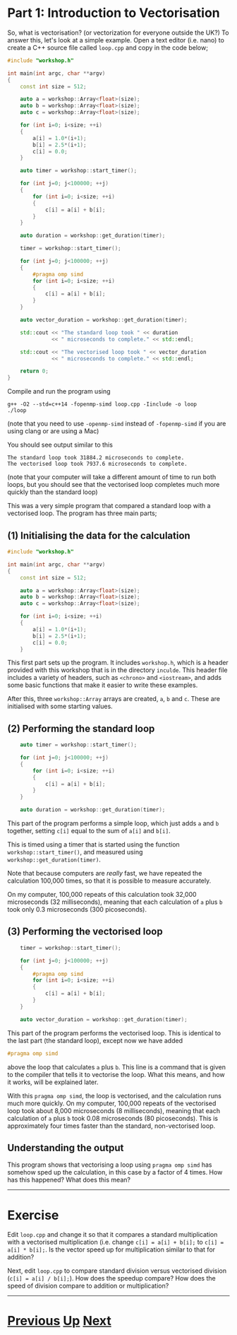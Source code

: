 # Part 1: Introduction to Vectorisation

So, what is vectorisation? (or vectorization for everyone outside the UK?) 
To answer this, let's look at a simple example. Open a text editor (i.e. nano) to create
a C++ source file called `loop.cpp` and copy in the code below;

```c++
#include "workshop.h"

int main(int argc, char **argv)
{
    const int size = 512;

    auto a = workshop::Array<float>(size);
    auto b = workshop::Array<float>(size);
    auto c = workshop::Array<float>(size);

    for (int i=0; i<size; ++i)
    {
        a[i] = 1.0*(i+1);
        b[i] = 2.5*(i+1);
        c[i] = 0.0;
    }

    auto timer = workshop::start_timer();

    for (int j=0; j<100000; ++j)
    {
        for (int i=0; i<size; ++i)
        {
            c[i] = a[i] + b[i];
        }
    }

    auto duration = workshop::get_duration(timer);

    timer = workshop::start_timer();

    for (int j=0; j<100000; ++j)
    {    
        #pragma omp simd
        for (int i=0; i<size; ++i)
        {
            c[i] = a[i] + b[i];
        }
    }

    auto vector_duration = workshop::get_duration(timer);

    std::cout << "The standard loop took " << duration
              << " microseconds to complete." << std::endl;

    std::cout << "The vectorised loop took " << vector_duration
              << " microseconds to complete." << std::endl;

    return 0;
}
```

Compile and run the program using

```
g++ -O2 --std=c++14 -fopenmp-simd loop.cpp -Iinclude -o loop
./loop
```

(note that you need to use `-openmp-simd` instead of `-fopenmp-simd` if
you are using clang or are using a Mac)

You should see output similar to this

```
The standard loop took 31884.2 microseconds to complete.
The vectorised loop took 7937.6 microseconds to complete.
```

(note that your computer will take a different amount of time to run both loops,
but you should see that the vectorised loop completes much more quickly
than the standard loop)

This was a very simple program that compared a standard loop with
a vectorised loop. The program has three main parts;

## (1) Initialising the data for the calculation

```c++
#include "workshop.h"

int main(int argc, char **argv)
{
    const int size = 512;

    auto a = workshop::Array<float>(size);
    auto b = workshop::Array<float>(size);
    auto c = workshop::Array<float>(size);

    for (int i=0; i<size; ++i)
    {
        a[i] = 1.0*(i+1);
        b[i] = 2.5*(i+1);
        c[i] = 0.0;
    }
```

This first part sets up the program. It includes `workshop.h`, which is a header provided with
this workshop that is in the directory `inculde`. This header file includes a variety of headers,
such as `<chrono>` and `<iostream>`, and adds some basic functions that make it easier to write these examples.

After this, three `workshop::Array` arrays are created, `a`, `b` and `c`. These are initialised
with some starting values.

## (2) Performing the standard loop

```c++
    auto timer = workshop::start_timer();

    for (int j=0; j<100000; ++j)
    {
        for (int i=0; i<size; ++i)
        {
            c[i] = a[i] + b[i];
        }
    }

    auto duration = workshop::get_duration(timer);
```

This part of the program performs a simple loop, which just adds `a` and `b` together, 
setting `c[i]` equal to the sum of `a[i]` and `b[i]`.

This is timed using a timer that is started using the function
`workshop::start_timer()`, and measured using `workshop::get_duration(timer)`.

Note that because computers are *really* fast, we have repeated the 
calculation 100,000 times, so that it is possible to measure accurately.

On my computer, 100,000 repeats of this calculation took 32,000 microseconds
(32 milliseconds), meaning that each calculation of `a` plus `b` took
only 0.3 microseconds (300 picoseconds).

## (3) Performing the vectorised loop

```c++
    timer = workshop::start_timer();

    for (int j=0; j<100000; ++j)
    {
        #pragma omp simd
        for (int i=0; i<size; ++i)
        {
            c[i] = a[i] + b[i];
        }
    }

    auto vector_duration = workshop::get_duration(timer);
```

This part of the program performs the vectorised loop. This is identical to 
the last part (the standard loop), except now we have added

```c++
#pragma omp simd
```

above the loop that calculates `a` plus `b`. This line is a command that
is given to the compiler that tells it to vectorise the loop. What this means,
and how it works, will be explained later.

With this `pragma omp simd`, the loop is vectorised, and the calculation
runs much more quickly. On my computer, 100,000 repeats of the vectorised
loop took about 8,000 microseconds (8 milliseconds), meaning that each
calculation of `a` plus `b` took 0.08 microseconds (80 picoseconds).
This is approximately four times faster than the standard, non-vectorised
loop.

## Understanding the output

This program shows that vectorising a loop using `pragma omp simd` has somehow
sped up the calculation, in this case by a factor of 4 times. How has this 
happened? What does this mean?

***

# Exercise

Edit `loop.cpp` and change it so that it compares a standard multiplication
with a vectorised multiplication (i.e. change `c[i] = a[i] + b[i];` to
`c[i] = a[i] * b[i];`. Is the vector speed up for multiplication 
similar to that for addition?

Next, edit `loop.cpp` to compare standard division versus vectorised division
(`c[i] = a[i] / b[i];`). How does the speedup compare? How does the speed
of division compare to addition or multiplication?

***

# [Previous](README.md) [Up](README.md) [Next](vectorisation.md)
